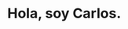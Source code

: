 <!DOCTYPE html>
<html lang="es">
<head>
    <meta charset="UTF-8">
    <meta name="viewport" content="width=device-width, initial-scale=1.0">
    <title>Mi Nombre</title>
    <style>
        body {
            display: flex;
            justify-content: center;
            align-items: center;
            height: 100vh;
            margin: 0;
        }
        .nombre-container {
            text-align: center;
        }
    </style>
</head>
<body>
    <div class="nombre-container">
        <h1>Hola, soy Carlos.</h1>
    </div>
</body>
</html>